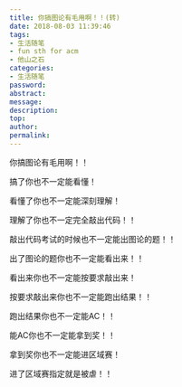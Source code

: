 ```yaml
---
title: 你搞图论有毛用啊！！(转)
date: 2018-08-03 11:39:46
tags:
- 生活随笔
- fun sth for acm
- 他山之石
categories:
- 生活随笔
password:
abstract:
message:
description:
top:
author:
permalink:
---
```


你搞图论有毛用啊！！

搞了你也不一定能看懂！

看懂了你也不一定能深刻理解！

理解了你也不一定完全敲出代码！！

敲出代码考试的时候也不一定能出图论的题！！

出了图论的题你也不一定能看出来！！

看出来你也不一定能按要求敲出来！

按要求敲出来你也不一定能跑出结果！！

跑出结果你也不一定能AC！！

能AC你也不一定能拿到奖！！

拿到奖你也不一定能进区域赛！

进了区域赛指定就是被虐！！